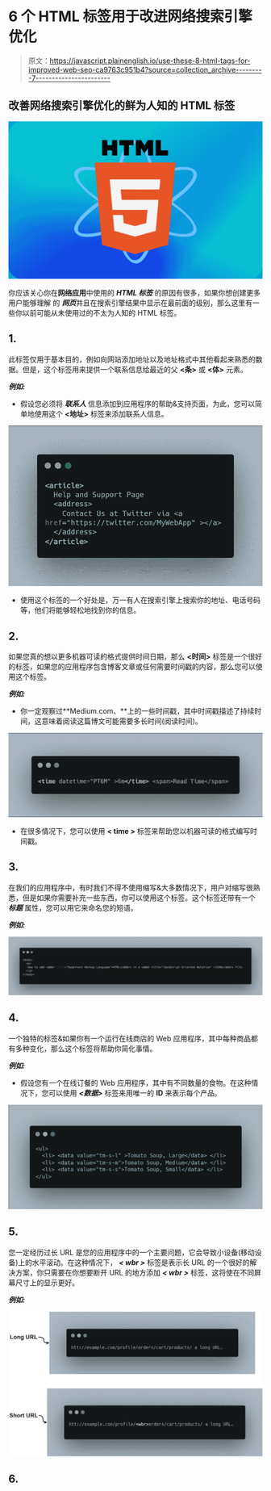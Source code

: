 # 6 个 HTML 标签用于改进网络搜索引擎优化

> 原文：<https://javascript.plainenglish.io/use-these-8-html-tags-for-improved-web-seo-ca9763c951b4?source=collection_archive---------7----------------------->

## 改善网络搜索引擎优化的鲜为人知的 HTML 标签

![](img/5edab3391e417cec521d9474765560e1.png)

你应该关心你在**网络应用**中使用的 ***HTML 标签*** 的原因有很多，如果你想创建更多用户能够理解 的 ***网页***并且在搜索引擎结果中显示在最前面的级别，那么这里有一些你以前可能从未使用过的不太为人知的 HTML 标签。

## 1.

此标签仅用于基本目的，例如向网站添加地址以及地址格式中其他看起来熟悉的数据。但是，这个标签用来提供一个联系信息给最近的父 **<条>** 或 **<体>** 元素。

***例如:***

*   假设您必须将 ***联系人*** 信息添加到应用程序的帮助&支持页面，为此，您可以简单地使用这个 **<地址>** 标签来添加联系人信息。

![](img/c86bba5e6f77383b368a42d9f11e32c9.png)

*   使用这个标签的一个好处是，万一有人在搜索引擎上搜索你的地址、电话号码等，他们将能够轻松地找到你的信息。

## 2.

如果您真的想以更多机器可读的格式提供时间日期，那么 **<时间>** 标签是一个很好的标签，如果您的应用程序包含博客文章或任何需要时间戳的内容，那么您可以使用这个标签。

***例如:***

*   你一定观察过**Medium.com、**上的一些时间戳，其中时间戳描述了持续时间，这意味着阅读这篇博文可能需要多长时间(阅读时间)。

![](img/5b764452ee202abc4c4b9a045f4266de.png)

*   在很多情况下，您可以使用 **< time >** 标签来帮助您以机器可读的格式编写时间戳。

## 3.

在我们的应用程序中，有时我们不得不使用缩写&大多数情况下，用户对缩写很熟悉，但是如果你需要补充一些东西，你可以使用这个标签。这个标签还带有一个 ***标题*** 属性，您可以用它来命名您的短语。

***例如:***

![](img/7f602f432e04c3afa8f5c8bdcedc059f.png)

## 4.<data></data>

一个独特的标签&如果你有一个运行在线商店的 Web 应用程序，其中每种商品都有多种变化，那么这个标签将帮助你简化事情。

***例如:***

*   假设您有一个在线订餐的 Web 应用程序，其中有不同数量的食物。在这种情况下，您可以使用 ***<数据>*** 标签来用唯一的 **ID** 来表示每个产品。

![](img/8734972297291c1f4c14f61922e0bcb1.png)

## 5.<wbr>

您一定经历过长 URL 是您的应用程序中的一个主要问题，它会导致小设备(移动设备)上的水平滚动。在这种情况下， ***< wbr >*** 标签是表示长 URL 的一个很好的解决方案，你只需要在你想要断开 URL 的地方添加 ***< wbr >*** 标签，这将使在不同屏幕尺寸上的显示更好。

***例如:***

![](img/728441bf52ea2c762d65f670b38654ed.png)

## 6.